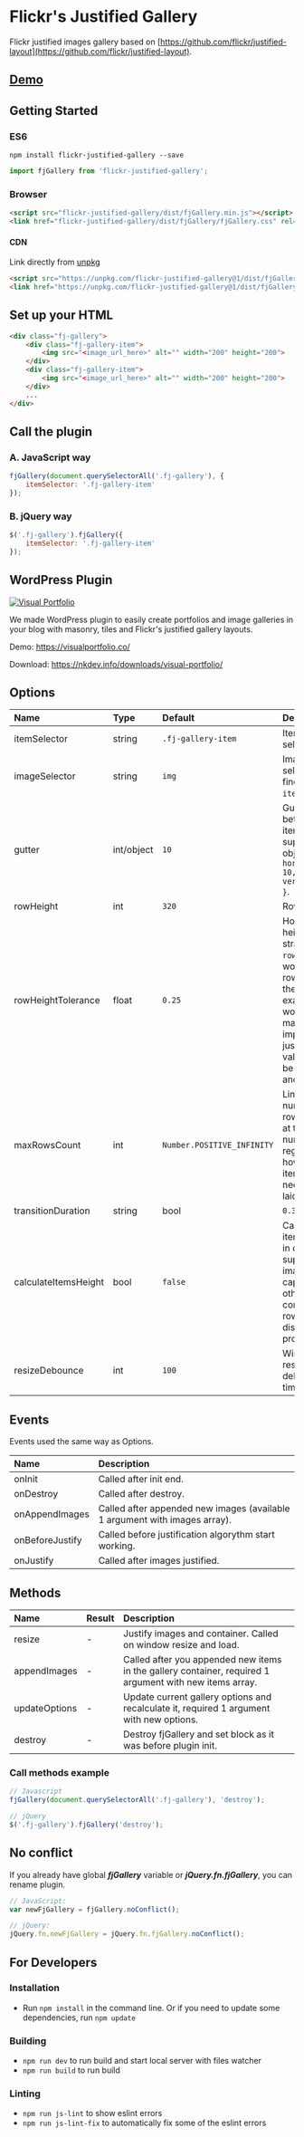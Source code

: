 # Flickr's Justified Gallery

Flickr justified images gallery based on [https://github.com/flickr/justified-layout](https://github.com/flickr/justified-layout).

## [Demo](https://free.nkdev.info/flickr-justified-gallery/)

## Getting Started

### ES6

`npm install flickr-justified-gallery --save`

```javascript
import fjGallery from 'flickr-justified-gallery';
```

### Browser

```html
<script src="flickr-justified-gallery/dist/fjGallery.min.js"></script>
<link href="flickr-justified-gallery/dist/fjGallery/fjGallery.css" rel="stylesheet">
```

#### CDN

Link directly from [unpkg](https://unpkg.com/)

```html
<script src="https://unpkg.com/flickr-justified-gallery@1/dist/fjGallery.min.js"></script>
<link href="https://unpkg.com/flickr-justified-gallery@1/dist/fjGallery.css" rel="stylesheet">
```

## Set up your HTML

```html
<div class="fj-gallery">
    <div class="fj-gallery-item">
        <img src="<image_url_here>" alt="" width="200" height="200">
    </div>
    <div class="fj-gallery-item">
        <img src="<image_url_here>" alt="" width="200" height="200">
    </div>
    ...
</div>
```

## Call the plugin

### A. JavaScript way

```javascript
fjGallery(document.querySelectorAll('.fj-gallery'), {
    itemSelector: '.fj-gallery-item'
});
```

### B. jQuery way

```javascript
$('.fj-gallery').fjGallery({
    itemSelector: '.fj-gallery-item'
});
```

## WordPress Plugin

[![Visual Portfolio](https://a.nkdev.info/visual-portfolio/preview.jpg?v=2)](https://visualportfolio.co/)

We made WordPress plugin to easily create portfolios and image galleries in your blog with masonry, tiles and Flickr's justified gallery layouts.

Demo: <https://visualportfolio.co/>

Download: <https://nkdev.info/downloads/visual-portfolio/>

## Options

Name | Type | Default | Description
:--- | :--- | :------ | :----------
itemSelector | string | `.fj-gallery-item` | Items selector.
imageSelector | string | `img` | Image selector, will find in `itemSelector`.
gutter | int/object | `10` | Gutter between items, supports object like `{ horizontal: 10, vertical: 10 }`.
rowHeight | int | `320` | Rows height.
rowHeightTolerance | float | `0.25` | How far row heights can stray from `rowHeight`. `0` would force rows to be the `rowHeight` exactly and would likely make it impossible to justify. The value must be between `0` and `1`.
maxRowsCount | int | `Number.POSITIVE_INFINITY` | Limits the number of rows to show at this number regardless of how many items still need to be laid out.
transitionDuration | string|bool | `0.3s` | Duration of the transition when items change position, set in a CSS time format. Set boolean `false` to disable transitions.
calculateItemsHeight | bool | `false` | Calculate items height in order to support images captions and other content, so rows can be displayed properly.
resizeDebounce | int | `100` | Window resize debounce timeout in `ms`.

## Events

Events used the same way as Options.

Name | Description
:--- | :----------
onInit | Called after init end.
onDestroy | Called after destroy.
onAppendImages | Called after appended new images (available 1 argument with images array).
onBeforeJustify | Called before justification algorythm start working.
onJustify | Called after images justified.

## Methods

Name | Result | Description
:--- | :----- | :----------
resize | - | Justify images and container. Called on window resize and load.
appendImages | - | Called after you appended new items in the gallery container, required 1 argument with new items array.
updateOptions | - | Update current gallery options and recalculate it, required 1 argument with new options.
destroy | - | Destroy fjGallery and set block as it was before plugin init.

### Call methods example

```javascript
// Javascript
fjGallery(document.querySelectorAll('.fj-gallery'), 'destroy');

// jQuery
$('.fj-gallery').fjGallery('destroy');
```

## No conflict

If you already have global ***fjGallery*** variable or ***jQuery.fn.fjGallery***, you can rename plugin.

```javascript
// JavaScript:
var newFjGallery = fjGallery.noConflict();

// jQuery:
jQuery.fn.newFjGallery = jQuery.fn.fjGallery.noConflict();
```

## For Developers

### Installation

* Run `npm install` in the command line. Or if you need to update some dependencies, run `npm update`

### Building

* `npm run dev` to run build and start local server with files watcher
* `npm run build` to run build

### Linting

* `npm run js-lint` to show eslint errors
* `npm run js-lint-fix` to automatically fix some of the eslint errors
